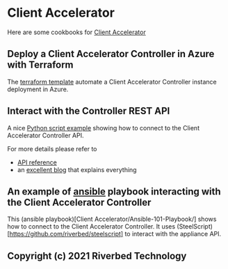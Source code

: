 # Client Accelerator

Here are some cookbooks for [Client Accelerator](https://www.riverbed.com/products/steelhead/client-accelerator.html)

## Deploy a Client Accelerator Controller in Azure with Terraform

The [terraform template](Azure/Terraform) automate a Client Accelerator Controller instance deployment in Azure.

## Interact with the Controller REST API

A nice [Python script example](REST/Client_Accelerator_Controller_restapi.py) showing how to connect to the Client Accelerator Controller API.

For more details please refer to

- [API reference](https://support.riverbed.com/apis/_products/SteelCentral_Controller_for_SteelHead_Mobile/index.html)
- an [excellent blog](https://gestaltit.com/tech-talks/riverbed/riverbed-2020/nwkautomaniac/getting-started-with-the-steelhead-client-accelerator-controller-api-part-1/) that explains everything

## An example of [ansible](https://www.ansible.com) playbook interacting with the Client Accelerator Controller

This (ansible playbook)[Client Accelerator/Ansible-101-Playbook/] shows how to connect to the Client Accelerator Controller. It uses (SteelScript)[https://github.com/riverbed/steelscript] to interact with the appliance API.

## Copyright (c) 2021 Riverbed Technology
